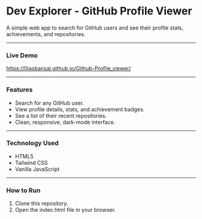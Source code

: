 # Dev Explorer - GitHub Profile Viewer

A simple web app to search for GitHub users and see their profile stats, achievements, and repositories.

---

### Live Demo

https://0jasbansal.github.io/Github-Profile_viewer/

---

### Features

* Search for any GitHub user.
* View profile details, stats, and achievement badges.
* See a list of their recent repositories.
* Clean, responsive, dark-mode interface.

---

### Technology Used

* HTML5
* Tailwind CSS
* Vanilla JavaScript

---

### How to Run

1. Clone this repository.
2. Open the index.html file in your browser.
